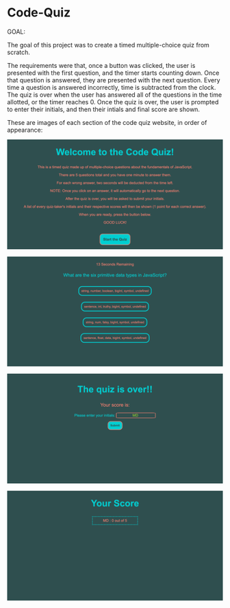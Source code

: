 # Code-Quiz

GOAL: 

The goal of this project was to create a timed multiple-choice quiz from scratch. 

The requirements were that, once a button was clicked, the user is presented with the first question, and the timer starts counting down. Once that question is answered, they are presented with the next question. Every time a question is answered incorrectly, time is subtracted from the clock. The quiz is over when the user has answered all of the questions in the time allotted, or the timer reaches 0. Once the quiz is over, the user is prompted to enter their initials, and then their intials and final score are shown. 

These are images of each section of the code quiz website, in order of appearance: 

![](assets/screencapture-file-Users-Marina-Desktop-homework-coding-Code-Quiz-index-html-2021-03-08-14_05_44.png)

![](assets/screencapture-file-Users-Marina-Desktop-homework-coding-Code-Quiz-index-html-2021-03-08-14_37_56.png)

![](assets/screencapture-file-Users-Marina-Desktop-homework-coding-Code-Quiz-index-html-2021-03-08-14_38_35.png)

![](assets/screencapture-file-Users-Marina-Desktop-homework-coding-Code-Quiz-index-html-2021-03-08-14_38_46.png)






